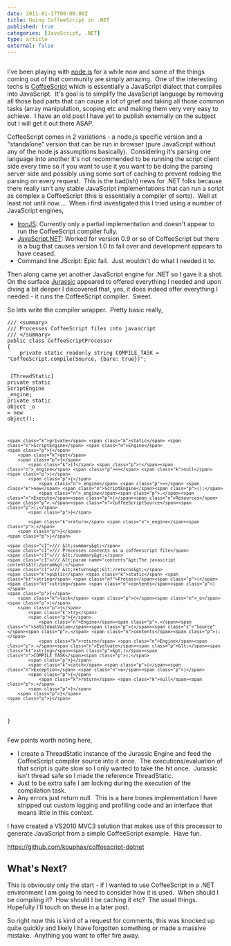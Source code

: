 ```yaml
---
date: 2011-01-17T00:00:00Z
title: Using CoffeeScript in .NET
published: true
categories: [JavaScript, .NET]
type: article
external: false
---
```

<p style="text-align: center;"><img src="http://posterous.com/getfile/files.posterous.com/temp-2011-01-17/GzcAkdBuuBhqnFqExtbBrpthjHwbqpFyslpzEnJEiIiwqmulsAjFgFAuciHJ/coffeescriptdotnet.png.scaled500.png" alt="" /></p><p>I've been playing with <a href="http://nodejs.org/">node.js</a> for a while  now and some of the things coming out of that community are simply amazing.  One  of the interesting techs is <a href="http://coffeescript.org/">CoffeeScript</a> which is essentially a  JavaScript dialect that compiles into JavaScript.  It's goal is to simplify the  JavaScript language by removing all those bad parts that can cause a lot of  grief and taking all those common tasks (array manipulation, scoping etc and  making them very very easy to achieve.  I have an old post I have yet to publish  externally on the subject but I will get it out there ASAP.</p><p>CoffeeScript comes in 2 variations - a node.js specific version and a  "standalone" version that can be run in browser (pure JavaScript without any of  the node.js assumptions basically).  Considering it's parsing one language into  another it's not recommended to be running the script client side every time so  if you want to use it you want to be doing the parsing server side and possibly  using some sort of caching to prevent redoing the parsing on every request.   This is the bad(ish) news for .NET folks because there really isn't any stable  JavaScript implementations that can run a script as complex a CoffeeScript (this  is essentially a compiler of sorts).  Well at least not until now....  When i  first investigated this I tried using a number of JavaScript engines,</p><ul><li><a href="https://github.com/fholm/IronJS">IronJS</a>: Currently only a  partial implementation and doesn't appear to run the CoffeeScript  compiler fully.</li><li><a href="http://javascriptdotnet.codeplex.com/">JavaScript.NET</a>: Worked  for version 0.9 or so of CoffeeScript but there is a bug that causes version 1.0  to fall over and development appears to have ceased.</li><li>Command line JScript: Epic fail.  Just wouldn't do what I needed it  to.</li></ul><p>Then along came yet another JavaScript engine for .NET so I gave it a shot.   On the surface <a href="http://jurassic.codeplex.com/">Jurassic</a> appeared to  offered everything I needed and upon diving a bit deeper I discovered that, yes,  it does indeed offer everything I needed - it runs the CoffeeScript compiler.   Sweet.</p><p>So lets write the compiler wrapper.  Pretty basic really,</p><p><div class="highlight"><pre><code><span class="c1">/// &lt;summary&gt;</span>
<span class="c1">/// Processes CoffeeScript files into javascript</span>
<span class="c1">/// &lt;/summary&gt;</span>
<span class="k">public</span> <span class="k">class</span> <span class="nc">CoffeeScriptProcessor</span>
<span class="p">{</span>
    <span class="k">private</span> <span class="k">static</span> <span class="k">readonly</span> <span class="kt">string</span> <span class="n">COMPILE_TASK</span> <span class="p">=</span> <span class="s">"CoffeeScript.compile(Source, {bare: true})"</span><span class="p">;</span>

<span class="na">    [ThreadStatic]</span>
    <span class="k">private</span> <span class="k">static</span> <span class="n">ScriptEngine</span> <span class="n">_engine</span><span class="p">;</span>
    <span class="k">private</span> <span class="k">static</span> <span class="kt">object</span> <span class="n">_o</span> <span class="p">=</span> <span class="k">new</span> <span class="kt">object</span><span class="p">();</span>

    <span class="k">private</span> <span class="k">static</span> <span class="n">ScriptEngine</span> <span class="n">Engine</span>
    <span class="p">{</span>
        <span class="k">get</span>
        <span class="p">{</span>
            <span class="k">if</span> <span class="p">(</span><span class="n">_engine</span> <span class="p">==</span> <span class="k">null</span><span class="p">)</span>
            <span class="p">{</span>
                <span class="n">_engine</span> <span class="p">=</span> <span class="k">new</span> <span class="n">ScriptEngine</span><span class="p">();</span>
                <span class="n">_engine</span><span class="p">.</span><span class="n">Execute</span><span class="p">(</span><span class="n">Resources</span><span class="p">.</span><span class="n">CoffeeScriptSource</span><span class="p">);</span>
            <span class="p">}</span>

            <span class="k">return</span> <span class="n">_engine</span><span class="p">;</span>
        <span class="p">}</span>
    <span class="p">}</span>

    <span class="c1">/// &lt;summary&gt;</span>
    <span class="c1">/// Precesses contents as a coffeescript file</span>
    <span class="c1">/// &lt;/summary&gt;</span>
    <span class="c1">/// &lt;param name="contents"&gt;The javascript contents&lt;/param&gt;</span>
    <span class="c1">/// &lt;returns&gt;&lt;/returns&gt;</span>
    <span class="k">public</span> <span class="k">static</span> <span class="kt">string</span> <span class="nf">Process</span><span class="p">(</span><span class="kt">string</span> <span class="n">contents</span><span class="p">)</span>
    <span class="p">{</span>
        <span class="k">lock</span> <span class="p">(</span><span class="n">_o</span><span class="p">)</span>
        <span class="p">{</span>
            <span class="k">try</span>
            <span class="p">{</span>
                <span class="n">Engine</span><span class="p">.</span><span class="n">SetGlobalValue</span><span class="p">(</span><span class="s">"Source"</span><span class="p">,</span> <span class="n">contents</span><span class="p">);</span>
                <span class="k">return</span> <span class="n">Engine</span><span class="p">.</span><span class="n">Evaluate</span><span class="p">&lt;</span><span class="kt">string</span><span class="p">&gt;(</span><span class="n">COMPILE_TASK</span><span class="p">);</span>
            <span class="p">}</span>
            <span class="k">catch</span> <span class="p">(</span><span class="n">Exception</span> <span class="n">e</span><span class="p">)</span>
            <span class="p">{</span>
                <span class="k">return</span> <span class="k">null</span><span class="p">;</span>
            <span class="p">}</span>
        <span class="p">}</span>
    <span class="p">}</span>
<span class="p">}</span>
</code></pre></div>
</p><p>Few points worth noting here,</p><ul><li>I create a ThreadStatic instance of the Jurassic Engine and feed the  CoffeeScript compiler source into it once.  The executions/evaluation of that  script is quite slow so I only wanted to take the hit once.  Jurassic isn't  thread safe so I made the reference ThreadStatic.</li><li>Just to be extra safe I am locking during the execution of the compilation  task.</li><li>Any errors just return null.  This is a bare bones implementation I have  stripped out custom logging and profiling code and an interface that means  little in this context.</li></ul><p>I have created a VS2010 MVC3 solution that makes use of this processor to generate JavaScript from a simple CoffeeScript example.  Have fun.</p><p><a href="https://github.com/kouphax/coffeescript-dotnet">https://github.com/kouphax/coffeescript-dotnet</a></p><h2>What's Next?</h2><p>This is obviously only the start - if I wanted to use CoffeeScript in a .NET  environment I am going to need to consider how it is used.  When should I be  compiling it?  How should I be caching it etc?  The usual things.  Hopefully  I'll touch on these in a later post.</p><p>So right now this is kind of a request for comments, this was knocked up quite quickly and likely I have forgotten something or made a massive mistake.  Anything you want to offer fire away.</p>